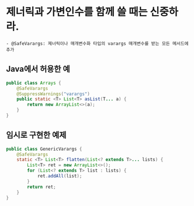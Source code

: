 # 제너릭과 가변인수를 함께 쓸 때는 신중하라.
```text
- @SafeVarargs: 제너릭이나 매개변수화 타입의 varargs 매개변수를 받는 모든 메서드에 추가 
 ```

## Java에서 허용한 예
```java
public class Arrays {
    @SafeVarargs
    @SuppressWarnings("varargs")
    public static <T> List<T> asList(T... a) {
        return new ArrayList<>(a);
    }
}
```

## 임시로 구현한 예제
```java
public class GenericVarargs {
    @SafeVarargs
    static <T> List<T> flatten(List<? extends T>... lists) {
        List<T> ret = new ArrayList<>();
        for (List<? extends T> list : lists) {
            ret.addAll(list);
        }
        return ret;
    }
}
```